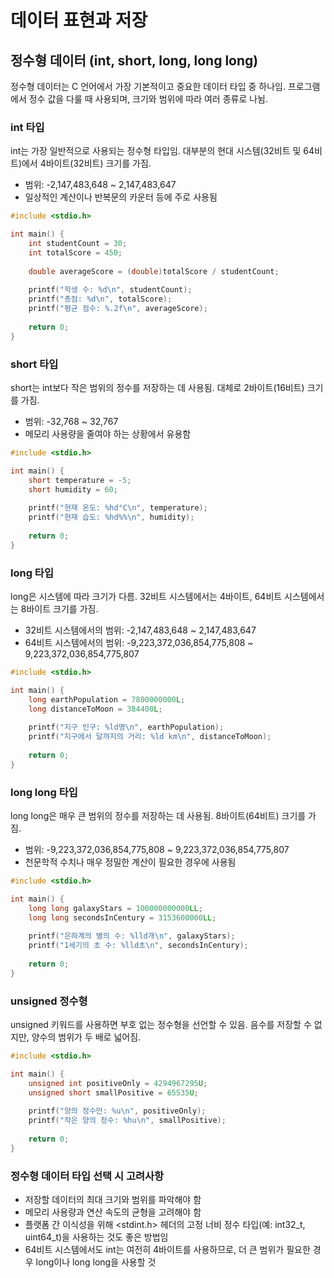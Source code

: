 # 데이터 표현과 저장

## 정수형 데이터 (int, short, long, long long)

정수형 데이터는 C 언어에서 가장 기본적이고 중요한 데이터 타입 중 하나임. 프로그램에서 정수 값을 다룰 때 사용되며, 크기와 범위에 따라 여러 종류로 나뉨.

### int 타입

int는 가장 일반적으로 사용되는 정수형 타입임. 대부분의 현대 시스템(32비트 및 64비트)에서 4바이트(32비트) 크기를 가짐.

- 범위: -2,147,483,648 ~ 2,147,483,647
- 일상적인 계산이나 반복문의 카운터 등에 주로 사용됨

```c
#include <stdio.h>

int main() {
    int studentCount = 30;
    int totalScore = 450;
    
    double averageScore = (double)totalScore / studentCount;
    
    printf("학생 수: %d\n", studentCount);
    printf("총점: %d\n", totalScore);
    printf("평균 점수: %.2f\n", averageScore);
    
    return 0;
}
```

### short 타입

short는 int보다 작은 범위의 정수를 저장하는 데 사용됨. 대체로 2바이트(16비트) 크기를 가짐.

- 범위: -32,768 ~ 32,767
- 메모리 사용량을 줄여야 하는 상황에서 유용함

```c
#include <stdio.h>

int main() {
    short temperature = -5;
    short humidity = 60;
    
    printf("현재 온도: %hd°C\n", temperature);
    printf("현재 습도: %hd%%\n", humidity);
    
    return 0;
}
```

### long 타입

long은 시스템에 따라 크기가 다름. 32비트 시스템에서는 4바이트, 64비트 시스템에서는 8바이트 크기를 가짐.

- 32비트 시스템에서의 범위: -2,147,483,648 ~ 2,147,483,647
- 64비트 시스템에서의 범위: -9,223,372,036,854,775,808 ~ 9,223,372,036,854,775,807

```c
#include <stdio.h>

int main() {
    long earthPopulation = 7800000000L;
    long distanceToMoon = 384400L;
    
    printf("지구 인구: %ld명\n", earthPopulation);
    printf("지구에서 달까지의 거리: %ld km\n", distanceToMoon);
    
    return 0;
}
```

### long long 타입

long long은 매우 큰 범위의 정수를 저장하는 데 사용됨. 8바이트(64비트) 크기를 가짐.

- 범위: -9,223,372,036,854,775,808 ~ 9,223,372,036,854,775,807
- 천문학적 수치나 매우 정밀한 계산이 필요한 경우에 사용됨

```c
#include <stdio.h>

int main() {
    long long galaxyStars = 100000000000LL;
    long long secondsInCentury = 3153600000LL;
    
    printf("은하계의 별의 수: %lld개\n", galaxyStars);
    printf("1세기의 초 수: %lld초\n", secondsInCentury);
    
    return 0;
}
```

### unsigned 정수형

unsigned 키워드를 사용하면 부호 없는 정수형을 선언할 수 있음. 음수를 저장할 수 없지만, 양수의 범위가 두 배로 넓어짐.

```c
#include <stdio.h>

int main() {
    unsigned int positiveOnly = 4294967295U;
    unsigned short smallPositive = 65535U;
    
    printf("양의 정수만: %u\n", positiveOnly);
    printf("작은 양의 정수: %hu\n", smallPositive);
    
    return 0;
}
```

### 정수형 데이터 타입 선택 시 고려사항

- 저장할 데이터의 최대 크기와 범위를 파악해야 함
- 메모리 사용량과 연산 속도의 균형을 고려해야 함
- 플랫폼 간 이식성을 위해 <stdint.h> 헤더의 고정 너비 정수 타입(예: int32_t, uint64_t)을 사용하는 것도 좋은 방법임
- 64비트 시스템에서도 int는 여전히 4바이트를 사용하므로, 더 큰 범위가 필요한 경우 long이나 long long을 사용할 것
